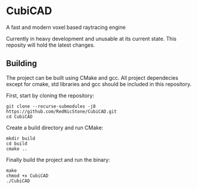 # CubiCAD
A fast and modern voxel based raytracing engine

Currently in heavy development and unusable at its current state.
This reposity will hold the latest changes.

## Building
The project can be built using CMake and gcc.
All project dependecies except for cmake, std libraries and gcc should be included in this repository.

First, start by cloning the repository:
```shell
git clone --recurse-submodules -j8 https://github.com/RedNicStone/CubiCAD.git
cd CubiCAD
```

Create a build directory and run CMake:
```shell
mkdir build
cd build
cmake ..
```

Finally build the project and run the binary:
```shell
make
chmod +x CubiCAD
./CubiCAD
```

